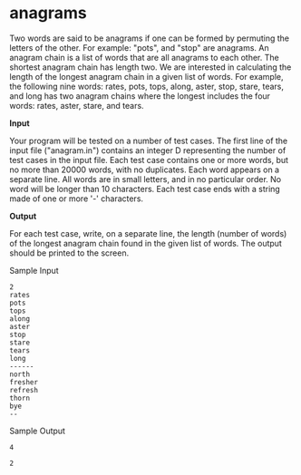 # anagrams

Two words are said to be anagrams if one can be formed by permuting the letters of the other. 
For example: "pots", and "stop" are anagrams. An anagram chain is a list of words that are all anagrams to each other. 
The shortest anagram chain has length two. We are interested in calculating the length of the longest anagram chain in a given list of words. 
For example, the following nine words: rates, pots, tops, along, aster, stop, stare, tears, and long has two anagram chains where the longest includes the four words: rates, aster, stare, and tears.


**Input**

Your program will be tested on a number of test cases. The first line of the input file ("anagram.in") contains an integer D representing the number of test cases in the input file.
Each test case contains one or more words, but no more than 20000 words, with no duplicates. Each word appears on a separate line. All words are in small letters, and in no particular order. No word will be longer than 10 characters. Each test case ends with a string made of one or more '-' characters.


**Output**

For each test case, write, on a separate line, the length (number of words) of the longest anagram chain found in the given list of words. 
The output should be printed to the screen.


Sample Input 									
```
2
rates				
pots
tops				
along
aster
stop
stare
tears
long
------
north
fresher
refresh
thorn
bye
--
```

Sample Output
```
4

2
```
